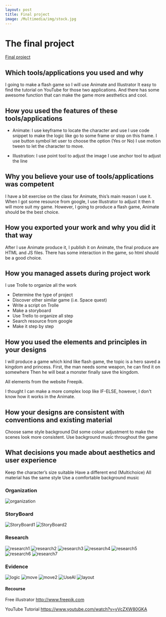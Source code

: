 ```yaml
---
layout: post
title: Final project
image: /Multimedia/img/stock.jpg
---
```

# The final project

[Final project](https://github.com/jiqi963/Multimedia/blob/master/final/game/Hero.html)

##	Which tools/applications you used and why

I going to make a flash game so I will use Animate and Illustrator
It easy to find the tutorial on YouTube for those two applications. And there has some awesome function that can make the game more aesthetics and cool.

## How you used the features of these tools/applications

- Animate:
I use keyframe to locate the character and use 
I use code snippet to make the logic like go to some frame or stop on this frame.
I use button symbol let user to choose the option (Yes or No)
I use motion tween to let the character to move.

- Illustration:
I use point tool to adjust the image
I use anchor tool to adjust the line
 
## Why you believe your use of tools/applications was competent

I have a bit exercise on the class for Animate, this’s main reason I use it.
When I got some resource from google, I use Illustrator to adjust it then it will more suit my game.
However, I going to produce a flash game, Animate should be the best choice.

## How you exported your work and why you did it that way

After I use Animate produce it, I publish it on Animate, the final produce are HTML and JS files.
There has some interaction in the game, so html should be a good choice.
 
## How you managed assets during project work

I use Trolle to organize all the work

- Determine the type of project
- Discover other similar game (i.e. Space quest)
- Write a script on Trolle
- Make a storyboard
- Use Trello to organize all step
- Search resource from google
- Make it step by step

## How you used the elements and principles in your designs

I will produce a game which kind like flash game, the topic is a hero saved a kingdom and princess.
First, the man needs some weapon, he can find it on somewhere
Then he will beat a monster finally save the kingdom.

All elements from the website Freepik.

I thought I can make a more complex loop like IF-ELSE, however, I don't know how it works in the Animate.
 
## How your designs are consistent with conventions and existing material

Choose same style background
Did some colour adjustment to make the scenes look more consistent.
Use background music throughout the game


## What decisions you made about aesthetics and user experience

Keep the character’s size suitable
Have a different end (Multichoice)
All material has the same style
Use a comfortable background music
 
### Organization

![organization](https://github.com/jiqi963/Multimedia/blob/master/img/organization.png?raw=true)


### StoryBoard

![StoryBoard1](https://github.com/jiqi963/Multimedia/blob/master/img/Storyboard1.png?raw=true)
![StoryBoard2](https://github.com/jiqi963/Multimedia/blob/master/img/Storyboard2.png?raw=true)


### Research

![research1](https://github.com/jiqi963/Multimedia/blob/master/img/research1.png?raw=true)
![research2](https://github.com/jiqi963/Multimedia/blob/master/img/research2.png?raw=true)
![research3](https://github.com/jiqi963/Multimedia/blob/master/img/research3.png?raw=true)
![research4](https://github.com/jiqi963/Multimedia/blob/master/img/research4.png?raw=true)
![research5](https://github.com/jiqi963/Multimedia/blob/master/img/research5.png?raw=true)
![research6](https://github.com/jiqi963/Multimedia/blob/master/img/research6.png?raw=true)
![research7](https://github.com/jiqi963/Multimedia/blob/master/img/research7.png?raw=true)


### Evidence

![logic](https://github.com/jiqi963/Multimedia/blob/master/img/logic.png?raw=true)
![move](https://github.com/jiqi963/Multimedia/blob/master/img/move.png?raw=true)
![move2](https://github.com/jiqi963/Multimedia/blob/master/img/move2.png?raw=true)
![UseAI](https://github.com/jiqi963/Multimedia/blob/master/img/UseAI.png?raw=true)
![layout](https://github.com/jiqi963/Multimedia/blob/master/img/Layouts.png?raw=true)

#### Recourse
Free illustrator 
http://www.freepik.com

YouTube Tutorial
https://www.youtube.com/watch?v=yVcZXW80GKA


